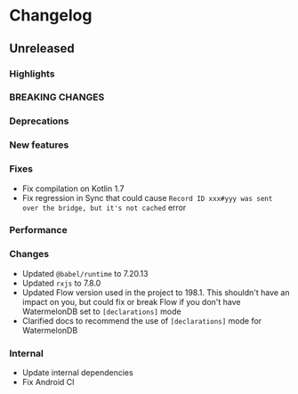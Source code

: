 # Changelog

## Unreleased

### Highlights

### BREAKING CHANGES

### Deprecations

### New features

### Fixes

- Fix compilation on Kotlin 1.7
- Fix regression in Sync that could cause `Record ID xxx#yyy was sent over the bridge, but it's not cached` error

### Performance

### Changes

- Updated `@babel/runtime` to 7.20.13
- Updated `rxjs` to 7.8.0
- Updated Flow version used in the project to 198.1. This shouldn't have an impact on you, but could fix or break Flow if you don't have WatermelonDB set to `[declarations]` mode
- Clarified docs to recommend the use of `[declarations]` mode for WatermelonDB

### Internal

- Update internal dependencies
- Fix Android CI
